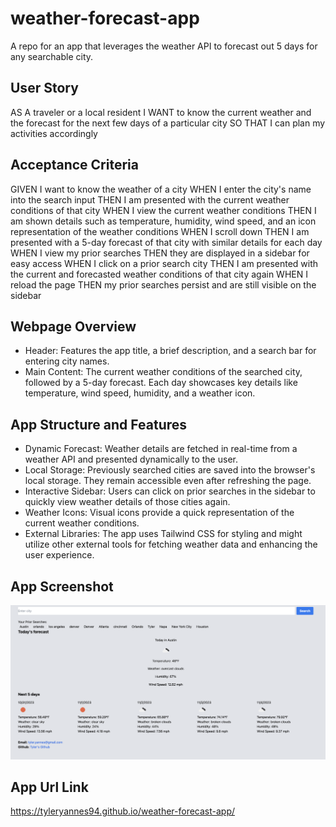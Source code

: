 # weather-forecast-app
A repo for an app that leverages the weather API to forecast out 5 days for any searchable city.

## User Story
AS A traveler or a local resident
I WANT to know the current weather and the forecast for the next few days of a particular city
SO THAT I can plan my activities accordingly


## Acceptance Criteria
GIVEN I want to know the weather of a city
WHEN I enter the city's name into the search input
THEN I am presented with the current weather conditions of that city
WHEN I view the current weather conditions
THEN I am shown details such as temperature, humidity, wind speed, and an icon representation of the weather conditions
WHEN I scroll down
THEN I am presented with a 5-day forecast of that city with similar details for each day
WHEN I view my prior searches
THEN they are displayed in a sidebar for easy access
WHEN I click on a prior search city
THEN I am presented with the current and forecasted weather conditions of that city again
WHEN I reload the page
THEN my prior searches persist and are still visible on the sidebar


## Webpage Overview
- Header: Features the app title, a brief description, and a search bar for entering city names.
- Main Content: The current weather conditions of the searched city, followed by a 5-day forecast. Each day showcases key details like temperature, wind speed, humidity, and a weather icon.

## App Structure and Features
- Dynamic Forecast: Weather details are fetched in real-time from a weather API and presented dynamically to the user.
- Local Storage: Previously searched cities are saved into the browser's local storage. They remain accessible even after refreshing the page.
- Interactive Sidebar: Users can click on prior searches in the sidebar to quickly view weather details of those cities again.
- Weather Icons: Visual icons provide a quick representation of the current weather conditions.
- External Libraries: The app uses Tailwind CSS for styling and might utilize other external tools for fetching weather data and enhancing the user experience.

## App Screenshot
![Screenshot of webapge.](./assets/app-screenshot.png)

## App Url Link
https://tyleryannes94.github.io/weather-forecast-app/